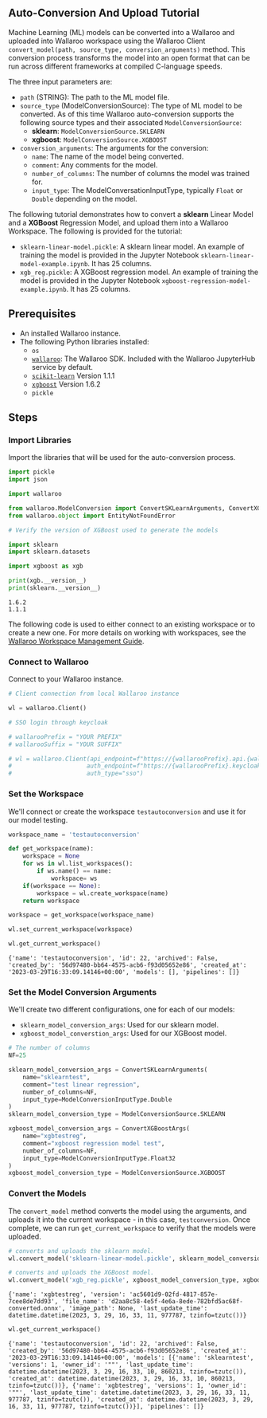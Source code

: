 ## Auto-Conversion And Upload Tutorial

Machine Learning (ML) models can be converted into a Wallaroo and uploaded into Wallaroo workspace using the Wallaroo Client `convert_model(path, source_type, conversion_arguments)` method.  This conversion process transforms the model into an open format that can be run across different frameworks at compiled C-language speeds.

The three input parameters are:

* `path` (STRING):  The path to the ML model file.
* `source_type` (ModelConversionSource): The type of ML model to be converted.  As of this time Wallaroo auto-conversion supports the following source types and their associated `ModelConversionSource`:
  * **sklearn**: `ModelConversionSource.SKLEARN`
  * **xgboost**: `ModelConversionSource.XGBOOST`
* `conversion_arguments`:  The arguments for the conversion:
  * `name`: The name of the model being converted.
  * `comment`: Any comments for the model.
  * `number_of_columns`: The number of columns the model was trained for.
  * `input_type`: The ModelConversationInputType, typically `Float` or `Double` depending on the model.
  
The following tutorial demonstrates how to convert a **sklearn** Linear Model and a **XGBoost** Regression Model, and upload them into a Wallaroo Workspace.  The following is provided for the tutorial:

* `sklearn-linear-model.pickle`: A sklearn linear model.  An example of training the model is provided in the Jupyter Notebook `sklearn-linear-model-example.ipynb`.  It has 25 columns.
* `xgb_reg.pickle`:  A XGBoost regression model.  An example of training the model is provided in the Jupyter Notebook `xgboost-regression-model-example.ipynb`.  It has 25 columns.

## Prerequisites

* An installed Wallaroo instance.
* The following Python libraries installed:
  * `os`
  * [`wallaroo`](https://pypi.org/project/wallaroo/): The Wallaroo SDK. Included with the Wallaroo JupyterHub service by default.
  * [`scikit-learn`](https://pypi.org/project/scikit-learn/) Version 1.1.1
  * [`xgboost`](https://pypi.org/project/xgboost/) Version 1.6.2
  * `pickle`

## Steps


### Import Libraries

Import the libraries that will be used for the auto-conversion process.


```python
import pickle
import json

import wallaroo

from wallaroo.ModelConversion import ConvertSKLearnArguments, ConvertXGBoostArgs, ModelConversionSource, ModelConversionInputType
from wallaroo.object import EntityNotFoundError
```


```python
# Verify the version of XGBoost used to generate the models

import sklearn
import sklearn.datasets

import xgboost as xgb

print(xgb.__version__)
print(sklearn.__version__)
```

    1.6.2
    1.1.1


The following code is used to either connect to an existing workspace or to create a new one.  For more details on working with workspaces, see the [Wallaroo Workspace Management Guide](https://docs.wallaroo.ai/wallaroo-operations-guide/wallaroo-workspace-management/).

### Connect to Wallaroo

Connect to your Wallaroo instance.


```python
# Client connection from local Wallaroo instance

wl = wallaroo.Client()

# SSO login through keycloak

# wallarooPrefix = "YOUR PREFIX"
# wallarooSuffix = "YOUR SUFFIX"

# wl = wallaroo.Client(api_endpoint=f"https://{wallarooPrefix}.api.{wallarooSuffix}", 
#                     auth_endpoint=f"https://{wallarooPrefix}.keycloak.{wallarooSuffix}", 
#                     auth_type="sso")
```

### Set the Workspace

We'll connect or create the workspace `testautoconversion` and use it for our model testing.


```python
workspace_name = 'testautoconversion'

```


```python
def get_workspace(name):
    workspace = None
    for ws in wl.list_workspaces():
        if ws.name() == name:
            workspace= ws
    if(workspace == None):
        workspace = wl.create_workspace(name)
    return workspace
```


```python
workspace = get_workspace(workspace_name)

wl.set_current_workspace(workspace)

wl.get_current_workspace()
```




    {'name': 'testautoconversion', 'id': 22, 'archived': False, 'created_by': '56d97480-bb64-4575-acb6-f93d05652e86', 'created_at': '2023-03-29T16:33:09.14146+00:00', 'models': [], 'pipelines': []}



### Set the Model Conversion Arguments

We'll create two different configurations, one for each of our models:

* `sklearn_model_conversion_args`: Used for our sklearn model.
* `xgboost_model_converstion_args`: Used for our XGBoost model.


```python
# The number of columns
NF=25

sklearn_model_conversion_args = ConvertSKLearnArguments(
    name="sklearntest",
    comment="test linear regression",
    number_of_columns=NF,
    input_type=ModelConversionInputType.Double
)
sklearn_model_conversion_type = ModelConversionSource.SKLEARN

xgboost_model_conversion_args = ConvertXGBoostArgs(
    name="xgbtestreg",
    comment="xgboost regression model test",
    number_of_columns=NF,
    input_type=ModelConversionInputType.Float32
)
xgboost_model_conversion_type = ModelConversionSource.XGBOOST
```

### Convert the Models

The `convert_model` method converts the model using the arguments, and uploads it into the current workspace - in this case, `testconversion`.  Once complete, we can run `get_current_workspace` to verify that the models were uploaded.


```python
# converts and uploads the sklearn model.
wl.convert_model('sklearn-linear-model.pickle', sklearn_model_conversion_type, sklearn_model_conversion_args)

# converts and uploads the XGBoost model.
wl.convert_model('xgb_reg.pickle', xgboost_model_conversion_type, xgboost_model_conversion_args)
```




    {'name': 'xgbtestreg', 'version': 'ac5601d9-02fd-4817-857e-7cee8de7dd93', 'file_name': 'd2aa8c58-4e5f-4e6a-8ede-782bfd5ac68f-converted.onnx', 'image_path': None, 'last_update_time': datetime.datetime(2023, 3, 29, 16, 33, 11, 977787, tzinfo=tzutc())}




```python
wl.get_current_workspace()
```




    {'name': 'testautoconversion', 'id': 22, 'archived': False, 'created_by': '56d97480-bb64-4575-acb6-f93d05652e86', 'created_at': '2023-03-29T16:33:09.14146+00:00', 'models': [{'name': 'sklearntest', 'versions': 1, 'owner_id': '""', 'last_update_time': datetime.datetime(2023, 3, 29, 16, 33, 10, 860213, tzinfo=tzutc()), 'created_at': datetime.datetime(2023, 3, 29, 16, 33, 10, 860213, tzinfo=tzutc())}, {'name': 'xgbtestreg', 'versions': 1, 'owner_id': '""', 'last_update_time': datetime.datetime(2023, 3, 29, 16, 33, 11, 977787, tzinfo=tzutc()), 'created_at': datetime.datetime(2023, 3, 29, 16, 33, 11, 977787, tzinfo=tzutc())}], 'pipelines': []}


